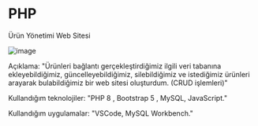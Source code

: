 # PHP
Ürün Yönetimi Web Sitesi

![image](https://github.com/samettalhatozlu/PHP/assets/111143783/7ae0aace-6c8d-4ed4-a9fc-63faf4f87d4f)

Açıklama: "Ürünleri bağlantı gerçekleştirdiğimiz ilgili veri tabanına ekleyebildiğimiz, güncelleyebildiğimiz, silebildiğimiz ve istediğimiz ürünleri arayarak bulabildiğimiz bir web sitesi oluşturdum. (CRUD işlemleri)"

Kullandığım teknolojiler: "PHP 8 , Bootstrap 5 , MySQL, JavaScript."

Kullandığım uygulamalar: "VSCode, MySQL Workbench."
